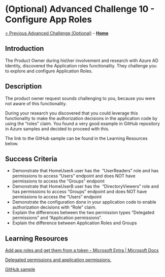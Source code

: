 # (Optional) Advanced Challenge 10 - Configure App Roles

 [< Previous Advanced Challenge (Optional)](./Challenge_D1_09.md) - **[Home](../README.md)**

## Introduction

The Product Owner during his\her involvement and research with Azure AD Identity, discovered the Application roles functionality. They challenge you to explore and configure Application Roles.

## Description

The product owner request sounds challenging to you, because you were not aware of this functionality. 

During your research you discovered that you could leverage this functionality to make the authorization decisions in the application code by using the “roles” claim. You found a very good example in GitHub repository in Azure samples and decided to proceed with this. 

The link to the GitHub sample can be found in the Learning Resources below.

## Success Criteria

- Demonstrate that HomeUserA user has the  “UserReaders” role and has permissions to access “Users” endpoint and does NOT have permissions to access the “Groups” endpoint
- Demonstrate that HomeUserB user has the  “DirectoryViewers” role and has permissions to access “Groups” endpoint and does NOT have permissions to access the “Users” endpoint
- Demonstrate the configuration done in your application code to enable authorization decisions with “Role” claim.
- Explain the differences between the two permission types “Delegated permissions” and “Application permissions“.
- Explain the difference between Application Roles and Groups

## Learning Resources

[Add app roles and get them from a token - Microsoft Entra | Microsoft Docs](https://docs.microsoft.com/en-us/Azure/active-directory/develop/howto-add-app-roles-in-Azure-ad-apps#app-roles-vs-groups)

[Delegated permissions and application permissions.](https://docs.microsoft.com/en-us/azure/active-directory/develop/v2-permissions-and-consent#permission-types)

[GitHub sample](https://github.com/Azure-Samples/active-directory-aspnetcore-webapp-openidconnect-v2/blob/master/5-WebApp-AuthZ/5-1-Roles/README.md)